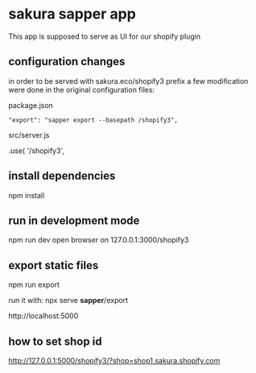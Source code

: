 # sakura sapper app

This app is supposed to serve as UI for our shopify plugin


## configuration changes

in order to be served with sakura.eco/shopify3 prefix a few modification were done in the original configuration files:

package.json

    "export": "sapper export --basepath /shopify3",


src/server.js

 .use(
    '/shopify3',

## install dependencies

npm install


## run in development mode

npm run dev
open browser on 127.0.0.1:3000/shopify3


## export static files 

npm run export

run it with:  npx serve __sapper__/export

http://localhost:5000

## how to set shop id

http://127.0.0.1:5000/shopify3/?shop=shop1.sakura.shopify.com


